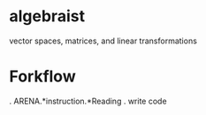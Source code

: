 # algebraist
 vector spaces, matrices, and linear transformations
 

 # Forkflow
 . ARENA.*instruction.*Reading
 . write code
 
